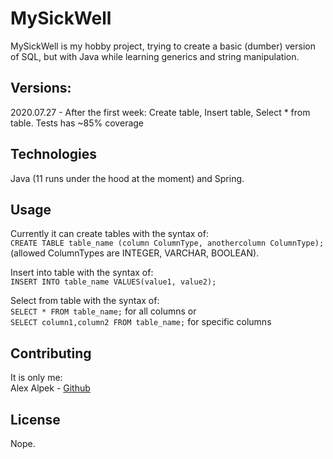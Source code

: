 # MySickWell

MySickWell is my hobby project, trying to create a basic (dumber) version of SQL, but with Java while learning generics and string manipulation.

## Versions:
2020.07.27 - After the first week: Create table, Insert table, Select * from table. Tests has ~85% coverage

## Technologies
Java (11 runs under the hood at the moment) and Spring. 

## Usage

Currently it can create tables with the syntax of:  
```CREATE TABLE table_name (column ColumnType, anothercolumn ColumnType);```\
 (allowed ColumnTypes are INTEGER, VARCHAR, BOOLEAN).

Insert into table with the syntax of:  
```INSERT INTO table_name VALUES(value1, value2);```

Select from table with the syntax of:\
```SELECT * FROM table_name;``` for all columns or\
```SELECT column1,column2 FROM table_name;``` for specific columns


## Contributing
It is only me:\
Alex Alpek - [Github](https://github.com/alexalpek)

## License
Nope.

